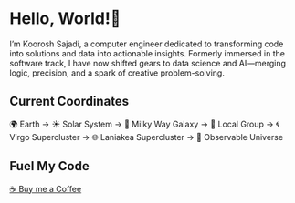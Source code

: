 # Hello, World!👋
I’m Koorosh Sajadi, a computer engineer dedicated to transforming code into solutions and data into actionable insights. Formerly immersed in the software track, I have now shifted gears to data science and AI—merging logic, precision, and a spark of creative problem-solving.

## Current Coordinates
🌍 Earth → ☀️ Solar System → 🌌 Milky Way Galaxy → 🌠 Local Group → 🌀 Virgo Supercluster → 🌐 Laniakea Supercluster → 🌌 Observable Universe

## Fuel My Code
<a href="https://buymeacoffee.com/kooroshsaji" target="_blank" class="buy-me-a-coffee">
  <span class="coffee-icon">☕</span> Buy me a Coffee 
</a>

<!--
**kooroshsajadi/kooroshsajadi** is a ✨ _special_ ✨ repository because its `README.md` (this file) appears on your GitHub profile.

Here are some ideas to get you started:

- 🔭 I’m currently working on ...
- 🌱 I’m currently learning ...
- 👯 I’m looking to collaborate on ...
- 🤔 I’m looking for help with ...
- 💬 Ask me about ...
- 📫 How to reach me: ...
- 😄 Pronouns: ...
- ⚡ Fun fact: ...
-->
